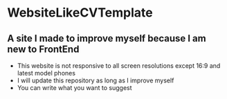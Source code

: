 # WebsiteLikeCVTemplate

## A site I made to improve myself because I am new to FrontEnd
<ul>
  <li>This website is not responsive to all screen resolutions except 16:9 and latest model phones</li>
  <li>I will update this repository as long as I improve myself</li>
  <li>You can write what you want to suggest</li>
</ul>

